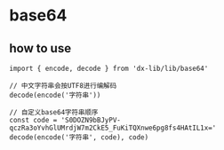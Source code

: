 # base64

## how to use

```
import { encode, decode } from 'dx-lib/lib/base64'

// 中文字符串会按UTF8进行编解码
decode(encode('字符串'))
```

```
// 自定义base64字符串顺序
const code = 'S0DOZN9bBJyPV-qczRa3oYvhGlUMrdjW7m2CkE5_FuKiTQXnwe6pg8fs4HAtIL1x='
decode(encode('字符串', code), code)
```
